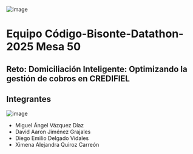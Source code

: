 ![image](https://github.com/user-attachments/assets/fde25f41-25b7-4407-8006-2f10e7afdcf2)

# Equipo Código-Bisonte-Datathon-2025 Mesa 50

## Reto: Domiciliación Inteligente: Optimizando la gestión de cobros en CREDIFIEL

## Integrantes

![image](https://github.com/user-attachments/assets/8d3f4b4e-7979-46ef-b8b7-d445d31c12e7)


- Miguel Ángel Vázquez Díaz
- David Aaron Jiménez Grajales
- Diego Emilio Delgado Vidales
- Ximena Alejandra Quiroz Carreón

